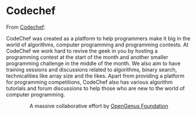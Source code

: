 # Codechef

From [Codechef](https://www.codechef.com/):

CodeChef was created as a platform to help programmers make it big in the world of algorithms, computer programming and programming contests. At CodeChef we work hard to revive the geek in you by hosting a programming contest at the start of the month and another smaller programming challenge in the middle of the month. We also aim to have training sessions and discussions related to algorithms, binary search, technicalities like array size and the likes. Apart from providing a platform for programming competitions, CodeChef also has various algorithm tutorials and forum discussions to help those who are new to the world of computer programming.

<p align="center">
	A massive collaborative effort by <a href="https://github.com/OpenGenus/cosmos">OpenGenus Foundation</a> 
</p>
